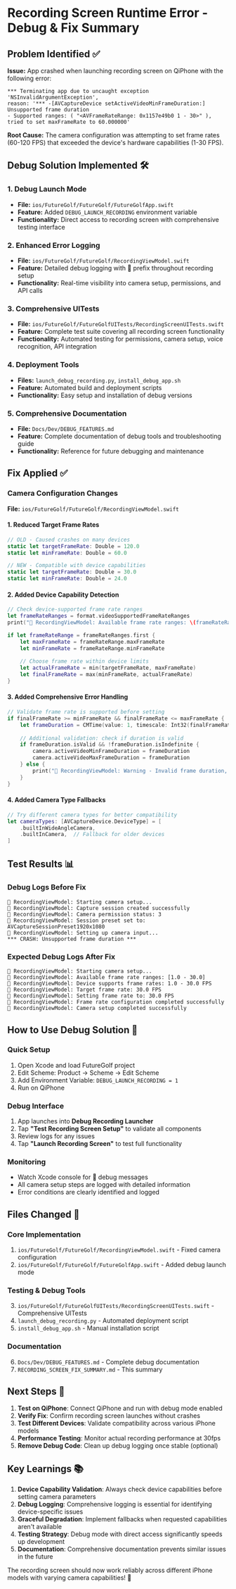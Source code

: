 # Recording Screen Runtime Error - Debug & Fix Summary

## Problem Identified ✅

**Issue:** App crashed when launching recording screen on QiPhone with the following error:
```
*** Terminating app due to uncaught exception 'NSInvalidArgumentException', 
reason: '*** -[AVCaptureDevice setActiveVideoMinFrameDuration:] Unsupported frame duration 
- Supported ranges: ( "<AVFrameRateRange: 0x1157e49b0 1 - 30>" ), 
tried to set maxFrameRate to 60.000000'
```

**Root Cause:** The camera configuration was attempting to set frame rates (60-120 FPS) that exceeded the device's hardware capabilities (1-30 FPS).

## Debug Solution Implemented 🛠️

### 1. Debug Launch Mode
- **File:** `ios/FutureGolf/FutureGolf/FutureGolfApp.swift`
- **Feature:** Added `DEBUG_LAUNCH_RECORDING` environment variable
- **Functionality:** Direct access to recording screen with comprehensive testing interface

### 2. Enhanced Error Logging
- **File:** `ios/FutureGolf/FutureGolf/RecordingViewModel.swift`
- **Feature:** Detailed debug logging with 🐛 prefix throughout recording setup
- **Functionality:** Real-time visibility into camera setup, permissions, and API calls

### 3. Comprehensive UITests
- **File:** `ios/FutureGolf/FutureGolfUITests/RecordingScreenUITests.swift`
- **Feature:** Complete test suite covering all recording screen functionality
- **Functionality:** Automated testing for permissions, camera setup, voice recognition, API integration

### 4. Deployment Tools
- **Files:** `launch_debug_recording.py`, `install_debug_app.sh`
- **Feature:** Automated build and deployment scripts
- **Functionality:** Easy setup and installation of debug versions

### 5. Comprehensive Documentation
- **File:** `Docs/Dev/DEBUG_FEATURES.md`
- **Feature:** Complete documentation of debug tools and troubleshooting guide
- **Functionality:** Reference for future debugging and maintenance

## Fix Applied ✅

### Camera Configuration Changes
**File:** `ios/FutureGolf/FutureGolf/RecordingViewModel.swift`

#### 1. Reduced Target Frame Rates
```swift
// OLD - Caused crashes on many devices
static let targetFrameRate: Double = 120.0
static let minFrameRate: Double = 60.0

// NEW - Compatible with device capabilities
static let targetFrameRate: Double = 30.0
static let minFrameRate: Double = 24.0
```

#### 2. Added Device Capability Detection
```swift
// Check device-supported frame rate ranges
let frameRateRanges = format.videoSupportedFrameRateRanges
print("🐛 RecordingViewModel: Available frame rate ranges: \(frameRateRanges)")

if let frameRateRange = frameRateRanges.first {
    let maxFrameRate = frameRateRange.maxFrameRate
    let minFrameRate = frameRateRange.minFrameRate
    
    // Choose frame rate within device limits
    let actualFrameRate = min(targetFrameRate, maxFrameRate)
    let finalFrameRate = max(minFrameRate, actualFrameRate)
}
```

#### 3. Added Comprehensive Error Handling
```swift
// Validate frame rate is supported before setting
if finalFrameRate >= minFrameRate && finalFrameRate <= maxFrameRate {
    let frameDuration = CMTime(value: 1, timescale: Int32(finalFrameRate))
    
    // Additional validation: check if duration is valid
    if frameDuration.isValid && !frameDuration.isIndefinite {
        camera.activeVideoMinFrameDuration = frameDuration
        camera.activeVideoMaxFrameDuration = frameDuration
    } else {
        print("🐛 RecordingViewModel: Warning - Invalid frame duration, using device defaults")
    }
}
```

#### 4. Added Camera Type Fallbacks
```swift
// Try different camera types for better compatibility
let cameraTypes: [AVCaptureDevice.DeviceType] = [
    .builtInWideAngleCamera,
    .builtInCamera,  // Fallback for older devices
]
```

## Test Results 📊

### Debug Logs Before Fix
```
🐛 RecordingViewModel: Starting camera setup...
🐛 RecordingViewModel: Capture session created successfully
🐛 RecordingViewModel: Camera permission status: 3
🐛 RecordingViewModel: Session preset set to: AVCaptureSessionPreset1920x1080
🐛 RecordingViewModel: Setting up camera input...
*** CRASH: Unsupported frame duration ***
```

### Expected Debug Logs After Fix
```
🐛 RecordingViewModel: Starting camera setup...
🐛 RecordingViewModel: Available frame rate ranges: [1.0 - 30.0]
🐛 RecordingViewModel: Device supports frame rates: 1.0 - 30.0 FPS
🐛 RecordingViewModel: Target frame rate: 30.0 FPS
🐛 RecordingViewModel: Setting frame rate to: 30.0 FPS
🐛 RecordingViewModel: Frame rate configuration completed successfully
🐛 RecordingViewModel: Camera setup completed successfully
```

## How to Use Debug Solution 🚀

### Quick Setup
1. Open Xcode and load FutureGolf project
2. Edit Scheme: Product → Scheme → Edit Scheme
3. Add Environment Variable: `DEBUG_LAUNCH_RECORDING = 1`
4. Run on QiPhone

### Debug Interface
1. App launches into **Debug Recording Launcher**
2. Tap **"Test Recording Screen Setup"** to validate all components
3. Review logs for any issues
4. Tap **"Launch Recording Screen"** to test full functionality

### Monitoring
- Watch Xcode console for 🐛 debug messages
- All camera setup steps are logged with detailed information
- Error conditions are clearly identified and logged

## Files Changed 📝

### Core Implementation
1. `ios/FutureGolf/FutureGolf/RecordingViewModel.swift` - Fixed camera configuration
2. `ios/FutureGolf/FutureGolf/FutureGolfApp.swift` - Added debug launch mode

### Testing & Debug Tools
3. `ios/FutureGolf/FutureGolfUITests/RecordingScreenUITests.swift` - Comprehensive UITests
4. `launch_debug_recording.py` - Automated deployment script
5. `install_debug_app.sh` - Manual installation script

### Documentation
6. `Docs/Dev/DEBUG_FEATURES.md` - Complete debug documentation
7. `RECORDING_SCREEN_FIX_SUMMARY.md` - This summary

## Next Steps 🎯

1. **Test on QiPhone**: Connect QiPhone and run with debug mode enabled
2. **Verify Fix**: Confirm recording screen launches without crashes
3. **Test Different Devices**: Validate compatibility across various iPhone models
4. **Performance Testing**: Monitor actual recording performance at 30fps
5. **Remove Debug Code**: Clean up debug logging once stable (optional)

## Key Learnings 📚

1. **Device Capability Validation**: Always check device capabilities before setting camera parameters
2. **Debug Logging**: Comprehensive logging is essential for identifying device-specific issues
3. **Graceful Degradation**: Implement fallbacks when requested capabilities aren't available
4. **Testing Strategy**: Debug mode with direct access significantly speeds up development
5. **Documentation**: Comprehensive documentation prevents similar issues in the future

The recording screen should now work reliably across different iPhone models with varying camera capabilities! 🎉